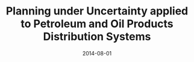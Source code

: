 ---
title: 'Planning under Uncertainty applied to Petroleum and Oil Products Distribution Systems'
summary: '
- Funding organisation: National Council for Scientific and Technological Development, Brazil 

- Funding period: Aug 2014 – Aug 2017

- Summary: Fabricio Oliveira acted as the Coordinator.
 '

tags:
  - previous
date: 2014-08-01
external_link: 
---